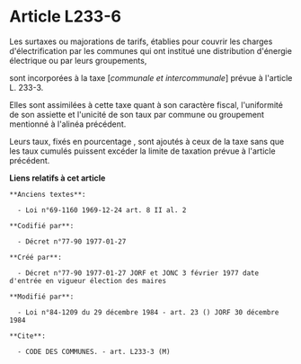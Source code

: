 # Article L233-6

Les surtaxes ou majorations de tarifs, établies pour couvrir les charges d'électrification par les communes qui ont institué
une distribution d'énergie électrique ou par leurs groupements,

sont incorporées à la taxe [*communale et intercommunale*] prévue à l'article L. 233-3. 

Elles sont assimilées à cette taxe quant à son caractère fiscal, l'uniformité de son assiette et l'unicité de son taux par
commune ou groupement mentionné à l'alinéa précédent. 

Leurs taux, fixés en pourcentage , sont ajoutés à ceux de la taxe sans que les taux cumulés puissent excéder la limite de
taxation prévue à l'article précédent.

**Liens relatifs à cet article**

	**Anciens textes**:

	  - Loi n°69-1160 1969-12-24 art. 8 II al. 2

	**Codifié par**:

	  - Décret n°77-90 1977-01-27

	**Créé par**:

	  - Décret n°77-90 1977-01-27 JORF et JONC 3 février 1977 date d'entrée en vigueur élection des maires

	**Modifié par**:

	  - Loi n°84-1209 du 29 décembre 1984 - art. 23 () JORF 30 décembre 1984

	**Cite**:

	  - CODE DES COMMUNES. - art. L233-3 (M)
